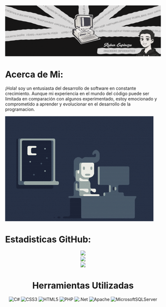 
![Logo de Mi Proyecto](image.png)

# Acerca de Mi:

¡Hola! soy un entusiasta del desarrollo de software en constante crecimiento. Aunque mi experiencia en el mundo del código puede ser limitada en comparación con algunos experimentado, estoy emocionado y comprometido a aprender y evolucionar en el desarrollo de la programacion.

![Logo de Mi Proyecto](ezgif.com-crop.gif)

# Estadisticas GitHub:

<div align="center">


![](https://github-readme-stats.vercel.app/api?username=rubenespza&theme=dark&hide_border=true&include_all_commits=true&count_private=false)<br/>
![](https://github-readme-streak-stats.herokuapp.com/?user=rubenespza&theme=dark&hide_border=true)<br/>
![](https://github-readme-stats.vercel.app/api/top-langs/?username=rubenespza&theme=dark&hide_border=true&include_all_commits=true&count_private=false&layout=compact)



# Herramientas Utilizadas
![C#](https://img.shields.io/badge/c%23-%23239120.svg?style=for-the-badge&logo=c-sharp&logoColor=white) ![CSS3](https://img.shields.io/badge/css3-%231572B6.svg?style=for-the-badge&logo=css3&logoColor=white) ![HTML5](https://img.shields.io/badge/html5-%23E34F26.svg?style=for-the-badge&logo=html5&logoColor=white) ![PHP](https://img.shields.io/badge/php-%23777BB4.svg?style=for-the-badge&logo=php&logoColor=white) ![.Net](https://img.shields.io/badge/.NET-5C2D91?style=for-the-badge&logo=.net&logoColor=white) ![Apache](https://img.shields.io/badge/apache-%23D42029.svg?style=for-the-badge&logo=apache&logoColor=white) ![MicrosoftSQLServer](https://img.shields.io/badge/Microsoft%20SQL%20Sever-CC2927?style=for-the-badge&logo=microsoft%20sql%20server&logoColor=white)

<div align="center">
